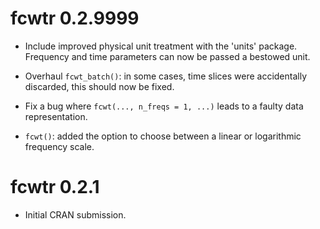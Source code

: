 # fcwtr 0.2.9999

-   Include improved physical unit treatment with the 'units' package. Frequency and time parameters can now be passed a bestowed unit.

-   Overhaul `fcwt_batch()`: in some cases, time slices were accidentally discarded, this should now be fixed.

-   Fix a bug where `fcwt(..., n_freqs = 1, ...)` leads to a faulty data representation.

-   `fcwt()`: added the option to choose between a linear or logarithmic frequency scale.

# fcwtr 0.2.1

-   Initial CRAN submission.
